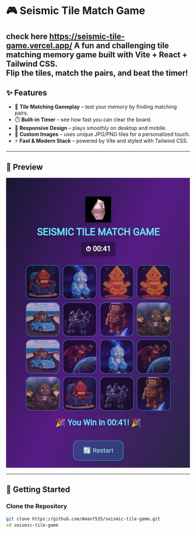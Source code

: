 # 🎮 Seismic Tile Match Game
check here https://seismic-tile-game.vercel.app/
A fun and challenging **tile matching memory game** built with **Vite + React + Tailwind CSS**.  
Flip the tiles, match the pairs, and beat the timer!  
---

## ✨ Features
- 🧩 **Tile Matching Gameplay** – test your memory by finding matching pairs.  
- ⏱️ **Built-in Timer** – see how fast you can clear the board.  
- 📱 **Responsive Design** – plays smoothly on desktop and mobile.  
- 🎨 **Custom Images** – uses unique JPG/PNG tiles for a personalized touch.  
- ⚡ **Fast & Modern Stack** – powered by Vite and styled with Tailwind CSS.  

---

## 📸 Preview
![Game Screenshot](public/screenshot.jpg)

---

## 🚀 Getting Started

### Clone the Repository
```bash
git clone https://github.com/Aman7535/seismic-tile-game.git
cd seismic-tile-game
